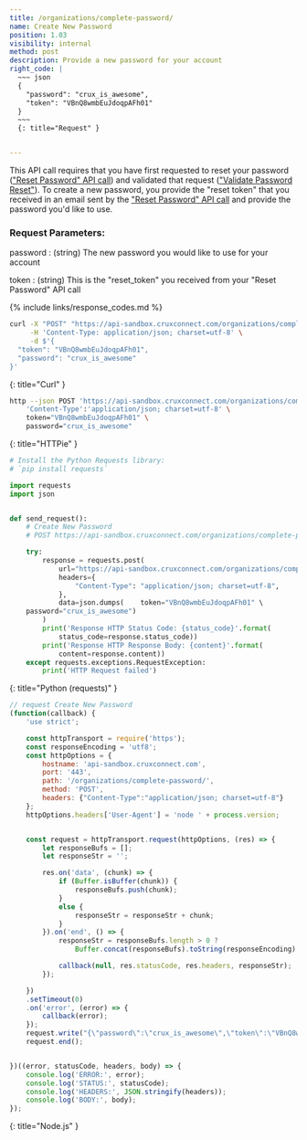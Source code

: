 ```yaml
---
title: /organizations/complete-password/
name: Create New Password
position: 1.03
visibility: internal
method: post
description: Provide a new password for your account
right_code: |
  ~~~ json
  {
    "password": "crux_is_awesome",
    "token": "VBnQ8wmbEuJdoqpAFh01"
  }
  ~~~
  {: title="Request" }


---
```

This API call requires that you have first requested to reset your password (["Reset Password" API call](#organizationpassword-reset)) and validated that request (["Validate Password Reset"](#organizationpassword-reset)). To create a new password, you provide the "reset token" that you received in an email sent by the ["Reset Password" API call](#organizationpassword-reset) and provide the password you'd like to use.

### Request Parameters:

password
: (string) The new password you would like to use for your account

token
: (string) This is the "reset_token" you received from your "Reset Password" API call

{% include links/response_codes.md %}


~~~ bash
curl -X "POST" "https://api-sandbox.cruxconnect.com/organizations/complete-password/" \
     -H 'Content-Type: application/json; charset=utf-8' \
     -d $'{
  "token": "VBnQ8wmbEuJdoqpAFh01",
  "password": "crux_is_awesome"
}'

~~~
{: title="Curl" }

~~~ bash
http --json POST 'https://api-sandbox.cruxconnect.com/organizations/complete-password/' \
    'Content-Type':'application/json; charset=utf-8' \
    token="VBnQ8wmbEuJdoqpAFh01" \
    password="crux_is_awesome"

~~~
{: title="HTTPie" }

~~~ python
# Install the Python Requests library:
# `pip install requests`

import requests
import json


def send_request():
    # Create New Password
    # POST https://api-sandbox.cruxconnect.com/organizations/complete-password/

    try:
        response = requests.post(
            url="https://api-sandbox.cruxconnect.com/organizations/complete-password/",
            headers={
                "Content-Type": "application/json; charset=utf-8",
            },
            data=json.dumps(    token="VBnQ8wmbEuJdoqpAFh01" \
    password="crux_is_awesome")
        )
        print('Response HTTP Status Code: {status_code}'.format(
            status_code=response.status_code))
        print('Response HTTP Response Body: {content}'.format(
            content=response.content))
    except requests.exceptions.RequestException:
        print('HTTP Request failed')

~~~
{: title="Python (requests)" }

~~~ javascript
// request Create New Password
(function(callback) {
    'use strict';

    const httpTransport = require('https');
    const responseEncoding = 'utf8';
    const httpOptions = {
        hostname: 'api-sandbox.cruxconnect.com',
        port: '443',
        path: '/organizations/complete-password/',
        method: 'POST',
        headers: {"Content-Type":"application/json; charset=utf-8"}
    };
    httpOptions.headers['User-Agent'] = 'node ' + process.version;


    const request = httpTransport.request(httpOptions, (res) => {
        let responseBufs = [];
        let responseStr = '';

        res.on('data', (chunk) => {
            if (Buffer.isBuffer(chunk)) {
                responseBufs.push(chunk);
            }
            else {
                responseStr = responseStr + chunk;
            }
        }).on('end', () => {
            responseStr = responseBufs.length > 0 ?
                Buffer.concat(responseBufs).toString(responseEncoding) : responseStr;

            callback(null, res.statusCode, res.headers, responseStr);
        });

    })
    .setTimeout(0)
    .on('error', (error) => {
        callback(error);
    });
    request.write("{\"password\":\"crux_is_awesome\",\"token\":\"VBnQ8wmbEuJdoqpAFh01\"}")
    request.end();


})((error, statusCode, headers, body) => {
    console.log('ERROR:', error);
    console.log('STATUS:', statusCode);
    console.log('HEADERS:', JSON.stringify(headers));
    console.log('BODY:', body);
});

~~~
{: title="Node.js" }
